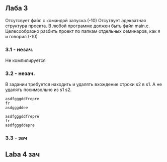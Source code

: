 ## Лаба 3

Отсутсвует файл с командой запуска.(-10)
Отсутвует адекватная структура проекта. В любой программе должен быть файл main.c.
Целесообразно разбить проект по папкам отдельных семинаров, как я и говорил (-10)

### 3.1 - незач.
Не компилируется

### 3.2 - незач.

В задании требуется находить и удалять вхождение строки s2 в s1. А не удалять посимвольно из s1 s2. 

 ```
asdfgggddfrepre
fr
asdgggddee
 ```

 ```
asdfgggddfrepre
fr
asdfgggddepre
 ```

### 3.3 - зач

## Laba 4 зач



